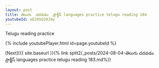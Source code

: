 ```yaml
---
layout: post
title: తెలుగు  చదవడం  ప్రాక్టీస్ languages practice telugu reading 184
youtubeId: eE2OSGS9JXw
---
```

 
 
Telugu reading practice
 
 
 
 
 


{% include youtubePlayer.html id=page.youtubeId %}
 
[Next]({{ site.baseurl }}{% link  split2/_posts/2024-08-04-తెలుగు  చదవడం  ప్రాక్టీస్ languages practice telugu reading 183.md%})
 
